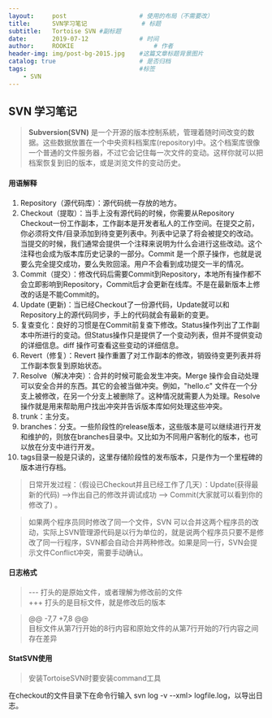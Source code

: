 ```yaml
---
layout:     post                    # 使用的布局（不需要改）
title:      SVN学习笔记               # 标题
subtitle:   Tortoise SVN #副标题
date:       2019-07-12              # 时间
author:     ROOKIE                      # 作者
header-img: img/post-bg-2015.jpg    #这篇文章标题背景图片
catalog: true                       # 是否归档
tags:                               #标签
    - SVN
---
```



## SVN 学习笔记

>**Subversion(SVN)** 是一个开源的版本控制系統，管理着随时间改变的数据。这些数据放置在一个中央资料档案库(repository)中。这个档案库很像一个普通的文件服务器，不过它会记住每一次文件的变动。这样你就可以把档案恢复到旧的版本，或是浏览文件的变动历史。

#### 用语解释
1. Repository（源代码库）：源代码统一存放的地方。
2. Checkout（提取）：当手上没有源代码的时候，你需要从Repository Checkout一份工作副本，工作副本是开发者私人的工作空间。在提交之前，你必须将文件/目录添加到待变更列表中。列表中记录了将会被提交的改动。当提交的时候，我们通常会提供一个注释来说明为什么会进行这些改动。这个注释也会成为版本库历史记录的一部分。Commit 是一个原子操作，也就是说要么完全提交成功，要么失败回滚。用户不会看到成功提交一半的情况。
3. Commit（提交）：修改代码后需要Commit到Repository，本地所有操作都不会立即影响到Repository，Commit后才会更新在线库。不是在最新版本上修改的话是不能Commit的。
4. Update (更新)：当已经Checkout了一份源代码，Update就可以和Repository上的源代码同步，手上的代码就会有最新的变更。
5. 复查变化：良好的习惯是在Commit前复查下修改。Status操作列出了工作副本中所进行的变动。但Status操作只是提供了一个变动列表，但并不提供变动的详细信息。diff 操作可查看这些变动的详细信息。
6. Revert（修复）：Revert 操作重置了对工作副本的修改，销毁待变更列表并将工作副本恢复到原始状态。
7. Resolve（解决冲突）：合并的时候可能会发生冲突。Merge 操作会自动处理可以安全合并的东西。其它的会被当做冲突。例如，"hello.c" 文件在一个分支上被修改，在另一个分支上被删除了。这种情况就需要人为处理。Resolve 操作就是用来帮助用户找出冲突并告诉版本库如何处理这些冲突。
8. trunk：主分支。
9. branches：分支。一些阶段性的release版本，这些版本是可以继续进行开发和维护的，则放在branches目录中。又比如为不同用户客制化的版本，也可以放在分支中进行开发。
10. tags目录一般是只读的，这里存储阶段性的发布版本，只是作为一个里程碑的版本进行存档。
>日常开发过程：（假设已Checkout并且已经工作了几天）：Update(获得最新的代码) -->作出自己的修改并调试成功 --> Commit(大家就可以看到你的修改了) 。<br>

>如果两个程序员同时修改了同一个文件，SVN 可以合并这两个程序员的改动，实际上SVN管理源代码是以行为单位的，就是说两个程序员只要不是修改了同一行程序，SVN都会自动合并两种修改。如果是同一行，SVN会提示文件Conflict冲突，需要手动确认。

#### 日志格式
>--- 打头的是原始文件，或者理解为修改前的文件<br>
>+++ 打头的是目标文件，就是修改后的版本<br>

>@@ -7,7 +7,8 @@<br>
>目标文件从第7行开始的8行内容和原始文件的从第7行开始的7行内容之间存在差异

#### StatSVN使用
>安装TortoiseSVN时要安装command工具

在checkout的文件目录下在命令行输入 svn log -v --xml> logfile.log，以导出日志。
